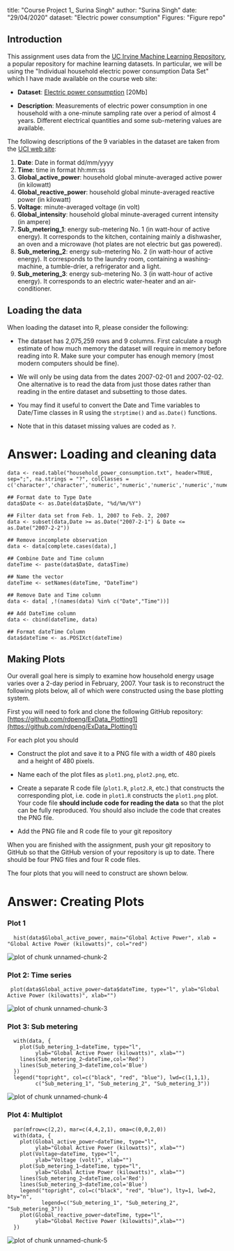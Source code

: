 title: "Course Project 1_ Surina Singh"
author: "Surina Singh"
date: "29/04/2020"
dataset:  "Electric power consumption"
Figures: "Figure repo"

## Introduction

This assignment uses data from
the <a href="http://archive.ics.uci.edu/ml/">UC Irvine Machine
Learning Repository</a>, a popular repository for machine learning
datasets. In particular, we will be using the "Individual household
electric power consumption Data Set" which I have made available on
the course web site:


* <b>Dataset</b>: <a href="https://d396qusza40orc.cloudfront.net/exdata%2Fdata%2Fhousehold_power_consumption.zip">Electric power consumption</a> [20Mb]

* <b>Description</b>: Measurements of electric power consumption in
one household with a one-minute sampling rate over a period of almost
4 years. Different electrical quantities and some sub-metering values
are available.


The following descriptions of the 9 variables in the dataset are taken
from
the <a href="https://archive.ics.uci.edu/ml/datasets/Individual+household+electric+power+consumption">UCI
web site</a>:

<ol>
<li><b>Date</b>: Date in format dd/mm/yyyy </li>
<li><b>Time</b>: time in format hh:mm:ss </li>
<li><b>Global_active_power</b>: household global minute-averaged active power (in kilowatt) </li>
<li><b>Global_reactive_power</b>: household global minute-averaged reactive power (in kilowatt) </li>
<li><b>Voltage</b>: minute-averaged voltage (in volt) </li>
<li><b>Global_intensity</b>: household global minute-averaged current intensity (in ampere) </li>
<li><b>Sub_metering_1</b>: energy sub-metering No. 1 (in watt-hour of active energy). It corresponds to the kitchen, containing mainly a dishwasher, an oven and a microwave (hot plates are not electric but gas powered). </li>
<li><b>Sub_metering_2</b>: energy sub-metering No. 2 (in watt-hour of active energy). It corresponds to the laundry room, containing a washing-machine, a tumble-drier, a refrigerator and a light. </li>
<li><b>Sub_metering_3</b>: energy sub-metering No. 3 (in watt-hour of active energy). It corresponds to an electric water-heater and an air-conditioner.</li>
</ol>

## Loading the data





When loading the dataset into R, please consider the following:

* The dataset has 2,075,259 rows and 9 columns. First
calculate a rough estimate of how much memory the dataset will require
in memory before reading into R. Make sure your computer has enough
memory (most modern computers should be fine).

* We will only be using data from the dates 2007-02-01 and
2007-02-02. One alternative is to read the data from just those dates
rather than reading in the entire dataset and subsetting to those
dates.

* You may find it useful to convert the Date and Time variables to
Date/Time classes in R using the `strptime()` and `as.Date()`
functions.

* Note that in this dataset missing values are coded as `?`.

# Answer: Loading and cleaning data
```{r}
data <- read.table("household_power_consumption.txt", header=TRUE, sep=";", na.strings = "?", colClasses = c('character','character','numeric','numeric','numeric','numeric','numeric','numeric','numeric'))

## Format date to Type Date
data$Date <- as.Date(data$Date, "%d/%m/%Y")
  
## Filter data set from Feb. 1, 2007 to Feb. 2, 2007
data <- subset(data,Date >= as.Date("2007-2-1") & Date <= as.Date("2007-2-2"))
  
## Remove incomplete observation
data <- data[complete.cases(data),]

## Combine Date and Time column
dateTime <- paste(data$Date, data$Time)
  
## Name the vector
dateTime <- setNames(dateTime, "DateTime")
  
## Remove Date and Time column
data <- data[ ,!(names(data) %in% c("Date","Time"))]
  
## Add DateTime column
data <- cbind(dateTime, data)
  
## Format dateTime Column
data$dateTime <- as.POSIXct(dateTime)
```

## Making Plots

Our overall goal here is simply to examine how household energy usage
varies over a 2-day period in February, 2007. Your task is to
reconstruct the following plots below, all of which were constructed
using the base plotting system.

First you will need to fork and clone the following GitHub repository:
[https://github.com/rdpeng/ExData_Plotting1](https://github.com/rdpeng/ExData_Plotting1)


For each plot you should

* Construct the plot and save it to a PNG file with a width of 480
pixels and a height of 480 pixels.

* Name each of the plot files as `plot1.png`, `plot2.png`, etc.

* Create a separate R code file (`plot1.R`, `plot2.R`, etc.) that
constructs the corresponding plot, i.e. code in `plot1.R` constructs
the `plot1.png` plot. Your code file **should include code for reading
the data** so that the plot can be fully reproduced. You should also
include the code that creates the PNG file.

* Add the PNG file and R code file to your git repository

When you are finished with the assignment, push your git repository to
GitHub so that the GitHub version of your repository is up to
date. There should be four PNG files and four R code files.


The four plots that you will need to construct are shown below. 

# Answer: Creating Plots

### Plot 1
```{r}
  hist(data$Global_active_power, main="Global Active Power", xlab = "Global Active Power (kilowatts)", col="red")
```

![plot of chunk unnamed-chunk-2](figure/unnamed-chunk-2.png) 


### Plot 2: Time series
```{r}
 plot(data$Global_active_power~data$dateTime, type="l", ylab="Global Active Power (kilowatts)", xlab="")
```
![plot of chunk unnamed-chunk-3](figure/unnamed-chunk-3.png) 


### Plot 3: Sub metering
```{r}
  with(data, {
    plot(Sub_metering_1~dateTime, type="l",
         ylab="Global Active Power (kilowatts)", xlab="")
    lines(Sub_metering_2~dateTime,col='Red')
    lines(Sub_metering_3~dateTime,col='Blue')
  })
  legend("topright", col=c("black", "red", "blue"), lwd=c(1,1,1), 
         c("Sub_metering_1", "Sub_metering_2", "Sub_metering_3"))
```
![plot of chunk unnamed-chunk-4](figure/unnamed-chunk-4.png) 


### Plot 4: Multiplot
```{r}
  par(mfrow=c(2,2), mar=c(4,4,2,1), oma=c(0,0,2,0))
  with(data, {
    plot(Global_active_power~dateTime, type="l", 
         ylab="Global Active Power (kilowatts)", xlab="")
    plot(Voltage~dateTime, type="l", 
         ylab="Voltage (volt)", xlab="")
    plot(Sub_metering_1~dateTime, type="l", 
         ylab="Global Active Power (kilowatts)", xlab="")
    lines(Sub_metering_2~dateTime,col='Red')
    lines(Sub_metering_3~dateTime,col='Blue')
    legend("topright", col=c("black", "red", "blue"), lty=1, lwd=2, bty="n",
           legend=c("Sub_metering_1", "Sub_metering_2", "Sub_metering_3"))
    plot(Global_reactive_power~dateTime, type="l", 
         ylab="Global Rective Power (kilowatts)",xlab="")
  })

```
![plot of chunk unnamed-chunk-5](figure/unnamed-chunk-5.png) 

